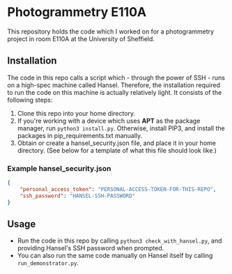 # Photogrammetry E110A

This repository holds the code which I worked on for a photogrammetry project in room E110A at the University of Sheffield.

## Installation

The code in this repo calls a script which - through the power of SSH - runs on a high-spec machine called Hansel. Therefore, the installation required to run the code on this machine is actually relatively light. It consists of the following steps:

1. Clone this repo into your home directory.
1. If you're working with a device which uses **APT** as the package manager, run `python3 install.py`. Otherwise, install PIP3, and install the packages in pip_requirements.txt manually.
1. Obtain or create a hansel_security.json file, and place it in your home directory. (See below for a template of what this file should look like.)

### Example hansel_security.json

```json
{
    "personal_access_token": "PERSONAL-ACCESS-TOKEN-FOR-THIS-REPO",
    "ssh_password": "HANSEL-SSH-PASSWORD"
}
```

## Usage

* Run the code in this repo by calling `python3 check_with_hansel.py`, and providing Hansel's SSH password when prompted.
* You can also run the same code manually on Hansel itself by calling `run_demonstrator.py`.
